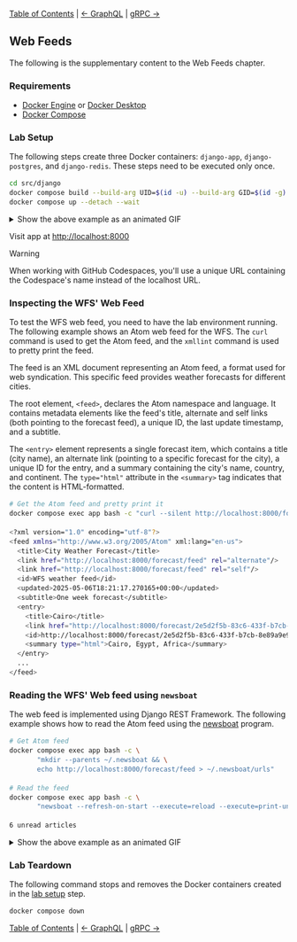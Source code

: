 [Table of Contents](../../../README.md) | [&larr; GraphQL](../docs/GRAPHQL.md) | [gRPC &rarr;](../../grpc/README.md)

## Web Feeds

The following is the supplementary content to the Web Feeds chapter.

### Requirements

* [Docker Engine](https://docs.docker.com/engine/install/) or [Docker Desktop](https://docs.docker.com/desktop/)
* [Docker Compose](https://docs.docker.com/compose/install/)

### Lab Setup

The following steps create three Docker containers: `django-app`, `django-postgres`, and `django-redis`.
These steps need to be executed only once.

```bash
cd src/django
docker compose build --build-arg UID=$(id -u) --build-arg GID=$(id -g)
docker compose up --detach --wait
```

<details>
<summary>Show the above example as an animated GIF</summary>

[![Example](assets/rest/rest-setup-timer.gif)](https://youtu.be/oA9Y07YiBdo)

</details>

Visit app at [http://localhost:8000](http://localhost:8000)

> [!WARNING]
> When working with GitHub Codespaces, you'll use a unique URL containing the Codespace's name instead of the localhost URL.

### Inspecting the WFS' Web Feed

To test the WFS web feed, you need to have the lab environment running.
The following example shows an Atom web feed for the WFS.
The `curl` command is used to get the Atom feed, and the `xmllint` command is used to pretty print the feed.

The feed is an XML document representing an Atom feed, a format used for web syndication.
This specific feed provides weather forecasts for different cities.

The root element, `<feed>`, declares the Atom namespace and language.
It contains metadata elements like the feed's title, alternate and self links (both pointing to the forecast feed), a unique ID, the last update timestamp, and a subtitle.

The `<entry>` element represents a single forecast item, which contains a title (city name), an alternate link (pointing to a specific forecast for the city), a unique ID for the entry, and a summary containing the city's name, country, and continent.
The `type="html"` attribute in the `<summary>` tag indicates that the content is HTML-formatted.

```bash
# Get the Atom feed and pretty print it
docker compose exec app bash -c "curl --silent http://localhost:8000/forecast/feed | xmllint --format -"

<?xml version="1.0" encoding="utf-8"?>
<feed xmlns="http://www.w3.org/2005/Atom" xml:lang="en-us">
  <title>City Weather Forecast</title>
  <link href="http://localhost:8000/forecast/feed" rel="alternate"/>
  <link href="http://localhost:8000/forecast/feed" rel="self"/>
  <id>WFS weather feed</id>
  <updated>2025-05-06T18:21:17.270165+00:00</updated>
  <subtitle>One week forecast</subtitle>
  <entry>
    <title>Cairo</title>
    <link href="http://localhost:8000/forecast/2e5d2f5b-83c6-433f-b7cb-8e89a9e92d39" rel="alternate"/>
    <id>http://localhost:8000/forecast/2e5d2f5b-83c6-433f-b7cb-8e89a9e92d39</id>
    <summary type="html">Cairo, Egypt, Africa</summary>
  </entry>
  ...
</feed>
```

### Reading the WFS' Web feed using `newsboat`

The web feed is implemented using Django REST Framework.
The following example shows how to read the Atom feed using the [newsboat](https://newsboat.org/index.html) program.

```bash
# Get Atom feed
docker compose exec app bash -c \
       "mkdir --parents ~/.newsboat && \
       echo http://localhost:8000/forecast/feed > ~/.newsboat/urls"

# Read the feed
docker compose exec app bash -c \
       "newsboat --refresh-on-start --execute=reload --execute=print-unread"

6 unread articles
```

<details>
<summary>Show the above example as an animated GIF</summary>

[![Example](assets/web-feed/web-feed-timer.gif)](https://youtu.be/3OWbTeJqysk)

</details>

### Lab Teardown

The following command stops and removes the Docker containers created in the [lab setup](#lab-setup) step.

```bash
docker compose down
```

[Table of Contents](../../../README.md) | [&larr; GraphQL](../docs/GRAPHQL.md) | [gRPC &rarr;](../../grpc/README.md)